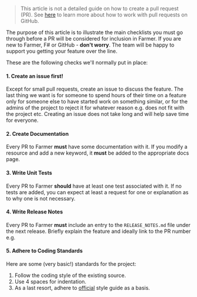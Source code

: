 > This article is not a detailed guide on how to create a pull request (PR). See [here](https://docs.github.com/en/github/collaborating-with-issues-and-pull-requests/about-pull-requests) to learn more about how to work with pull requests on GitHub.

The purpose of this article is to illustrate the main checklists you must go through before a PR will be considered for inclusion in Farmer. If you are new to Farmer, F# or GitHub - **don't worry**. The team will be happy to support you getting your feature over the line.

These are the following checks we'll normally put in place:

#### 1. Create an issue first!
Except for small pull requests, create an issue to discuss the feature. The last thing we want is for someone to spend hours of their time on a feature only for someone else to have started work on something similar, or for the admins of the project to reject it for whatever reason e.g. does not fit with the project etc. Creating an issue does not take long and will help save time for everyone.
#### 2. Create Documentation
Every PR to Farmer **must** have some documentation with it. If you modify a resource and add a new keyword, it **must** be added to the appropriate docs page.
#### 3. Write Unit Tests
Every PR to Farmer **should** have at least one test associated with it. If no tests are added, you can expect at least a request for one or explanation as to why one is not necessary.
#### 4. Write Release Notes
Every PR to Farmer **must** include an entry to the `RELEASE_NOTES.md` file under the next release. Briefly explain the feature and ideally link to the PR number e.g.
#### 5. Adhere to Coding Standards
Here are some (very basic!) standards for the project:

1. Follow the coding style of the existing source.
2. Use 4 spaces for indentation.
3. As a last resort, adhere to [official](https://docs.microsoft.com/en-us/dotnet/fsharp/style-guide/) style guide as a basis.
